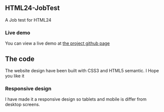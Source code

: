 ## HTML24-JobTest ## 

A Job test for HTML24

### Live demo ###
You can view a live demo at [the project github page](http://tryingtoimprove.github.com/HTML24-JobTest/)

## The code ##
The website design have been built with CSS3 and HTML5 semantic. I Hope you like it

### Responsive design ###
I have made it a responsive design so tablets and mobile is differ from desktop screens.

